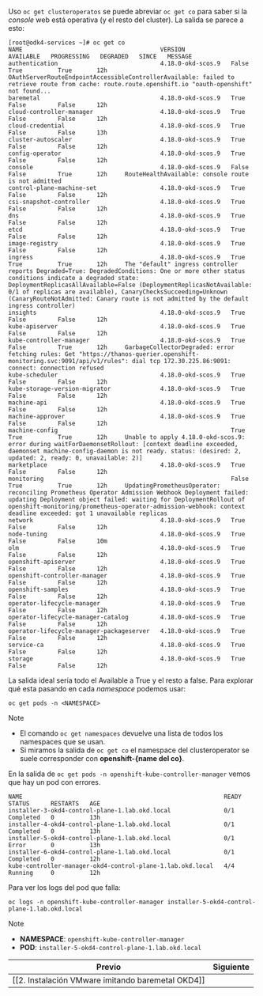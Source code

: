 
Uso ``oc get clusteroperatos`` se puede abreviar ``oc get co`` para saber si la *console* web está operativa (y el resto del cluster). La salida se parece a esto:
```
[root@odk4-services ~]# oc get co
NAME                                       VERSION             AVAILABLE   PROGRESSING   DEGRADED   SINCE   MESSAGE
authentication                             4.18.0-okd-scos.9   False       True          True       12h     OAuthServerRouteEndpointAccessibleControllerAvailable: failed to retrieve route from cache: route.route.openshift.io "oauth-openshift" not found...
baremetal                                  4.18.0-okd-scos.9   True        False         False      12h
cloud-controller-manager                   4.18.0-okd-scos.9   True        False         False      12h
cloud-credential                           4.18.0-okd-scos.9   True        False         False      13h
cluster-autoscaler                         4.18.0-okd-scos.9   True        False         False      12h
config-operator                            4.18.0-okd-scos.9   True        False         False      12h
console                                    4.18.0-okd-scos.9   False       False         True       12h     RouteHealthAvailable: console route is not admitted
control-plane-machine-set                  4.18.0-okd-scos.9   True        False         False      12h
csi-snapshot-controller                    4.18.0-okd-scos.9   True        False         False      12h
dns                                        4.18.0-okd-scos.9   True        False         False      12h
etcd                                       4.18.0-okd-scos.9   True        False         False      12h
image-registry                             4.18.0-okd-scos.9   True        False         False      12h
ingress                                    4.18.0-okd-scos.9   True        True          True       12h     The "default" ingress controller reports Degraded=True: DegradedConditions: One or more other status conditions indicate a degraded state: DeploymentReplicasAllAvailable=False (DeploymentReplicasNotAvailable: 0/1 of replicas are available), CanaryChecksSucceeding=Unknown (CanaryRouteNotAdmitted: Canary route is not admitted by the default ingress controller)
insights                                   4.18.0-okd-scos.9   True        False         False      12h
kube-apiserver                             4.18.0-okd-scos.9   True        False         False      12h
kube-controller-manager                    4.18.0-okd-scos.9   True        False         True       12h     GarbageCollectorDegraded: error fetching rules: Get "https://thanos-querier.openshift-monitoring.svc:9091/api/v1/rules": dial tcp 172.30.225.86:9091: connect: connection refused
kube-scheduler                             4.18.0-okd-scos.9   True        False         False      12h
kube-storage-version-migrator              4.18.0-okd-scos.9   True        False         False      12h
machine-api                                4.18.0-okd-scos.9   True        False         False      12h
machine-approver                           4.18.0-okd-scos.9   True        False         False      12h
machine-config                                                 True        True          True       12h     Unable to apply 4.18.0-okd-scos.9: error during waitForDaemonsetRollout: [context deadline exceeded, daemonset machine-config-daemon is not ready. status: (desired: 2, updated: 2, ready: 0, unavailable: 2)]
marketplace                                4.18.0-okd-scos.9   True        False         False      12h
monitoring                                                     False       True          True       12h     UpdatingPrometheusOperator: reconciling Prometheus Operator Admission Webhook Deployment failed: updating Deployment object failed: waiting for DeploymentRollout of openshift-monitoring/prometheus-operator-admission-webhook: context deadline exceeded: got 1 unavailable replicas
network                                    4.18.0-okd-scos.9   True        False         False      12h
node-tuning                                4.18.0-okd-scos.9   True        False         False      10m
olm                                        4.18.0-okd-scos.9   True        False         False      12h
openshift-apiserver                        4.18.0-okd-scos.9   True        False         False      12h
openshift-controller-manager               4.18.0-okd-scos.9   True        False         False      12h
openshift-samples                          4.18.0-okd-scos.9   True        False         False      12h
operator-lifecycle-manager                 4.18.0-okd-scos.9   True        False         False      12h
operator-lifecycle-manager-catalog         4.18.0-okd-scos.9   True        False         False      12h
operator-lifecycle-manager-packageserver   4.18.0-okd-scos.9   True        False         False      12h
service-ca                                 4.18.0-okd-scos.9   True        False         False      12h
storage                                    4.18.0-okd-scos.9   True        False         False      12h
```

La salida ideal sería todo el Available a True y el resto a false. Para explorar qué esta pasando en cada *namespace* podemos usar:

```
oc get pods -n <NAMESPACE>
```

> [!NOTE]
> -  El comando ``oc get namespaces`` devuelve una lista de todos los namespaces que se usan. 
> -  Si miramos la salida de ``oc get co`` el namespace del clusteroperator se suele corresponder con **openshift-{name del co}**.

En la salida de ``oc get pods -n openshift-kube-controller-manager`` vemos que hay un pod con errores.

```
NAME                                                         READY   STATUS      RESTARTS   AGE
installer-3-okd4-control-plane-1.lab.okd.local               0/1     Completed   0          13h
installer-4-okd4-control-plane-1.lab.okd.local               0/1     Completed   0          13h
installer-5-okd4-control-plane-1.lab.okd.local               0/1     Error       0          13h
installer-6-okd4-control-plane-1.lab.okd.local               0/1     Completed   0          12h
kube-controller-manager-okd4-control-plane-1.lab.okd.local   4/4     Running     0          12h
```

Para ver los logs del pod que falla: 

```
oc logs -n openshift-kube-controller-manager installer-5-okd4-control-plane-1.lab.okd.local
```

> [!NOTE] 
> - **NAMESPACE**: ``openshift-kube-controller-manager``
> - **POD**:  ``installer-5-okd4-control-plane-1.lab.okd.local``

|                      Previo                       | Siguiente |
| :-----------------------------------------------: | :-------: |
| [[2. Instalación VMware imitando baremetal OKD4]] |           |
